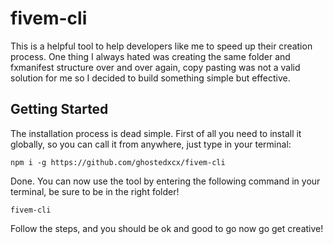 # fivem-cli


This is a helpful tool to help developers like me to speed up their creation process. One thing I always hated was creating the same folder and fxmanifest structure over and over again, copy pasting was not a valid solution for me so I decided to build something simple but effective.

## Getting Started

The installation process is dead simple. First of all you need to install it globally, so you can call it from anywhere, just type in your terminal:
```
npm i -g https://github.com/ghostedxcx/fivem-cli
```

Done. You can now use the tool by entering the following command in your terminal, be sure to be in the right folder!
```
fivem-cli
```

Follow the steps, and you should be ok and good to go now go get creative!
